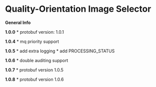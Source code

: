 # Quality-Orientation Image Selector 

**General Info**

**1.0.0**
    * protobuf version: 1.0.1

**1.0.4**
    * mq priority support
    
**1.0.5**
    * add extra logging
    * add PROCESSING_STATUS
    
**1.0.6**
    * double auditing support 

**1.0.7**
    * protobuf version 1.0.5

**1.0.8**
    * protobuf version 1.0.6
